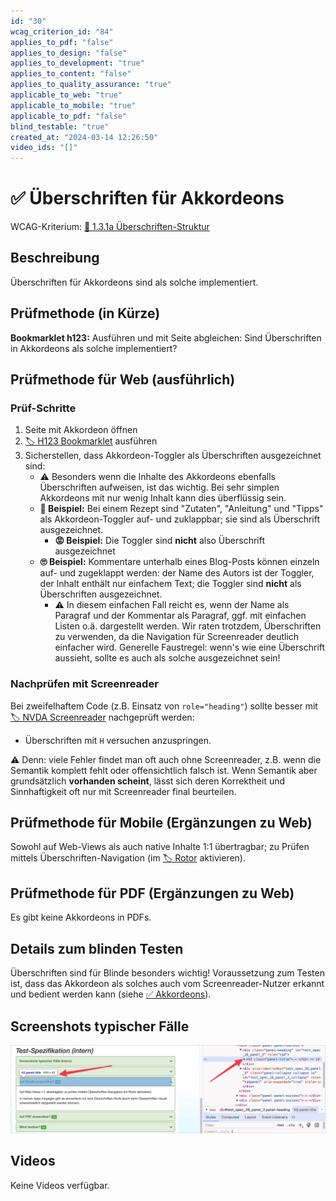 ```yaml
---
id: "30"
wcag_criterion_id: "84"
applies_to_pdf: "false"
applies_to_design: "false"
applies_to_development: "true"
applies_to_content: "false"
applies_to_quality_assurance: "true"
applicable_to_web: "true"
applicable_to_mobile: "true"
applicable_to_pdf: "false"
blind_testable: "true"
created_at: "2024-03-14 12:26:50"
video_ids: "[]"
---
```


# ✅ Überschriften für Akkordeons

WCAG-Kriterium: [📜 1.3.1a Überschriften-Struktur](..)

## Beschreibung

Überschriften für Akkordeons sind als solche implementiert.

## Prüfmethode (in Kürze)

**Bookmarklet h123:** Ausführen und mit Seite abgleichen: Sind Überschriften in Akkordeons als solche implementiert?

## Prüfmethode für Web (ausführlich)

### Prüf-Schritte

1. Seite mit Akkordeon öffnen
1. [🏷️ H123 Bookmarklet](/de/tags/h123-bookmarklet) ausführen
1. Sicherstellen, dass Akkordeon-Toggler als Überschriften ausgezeichnet sind:
    - ⚠️ Besonders wenn die Inhalte des Akkordeons ebenfalls Überschriften aufweisen, ist das wichtig. Bei sehr simplen Akkordeons mit nur wenig Inhalt kann dies überflüssig sein.
    - **🙂 Beispiel:** Bei einem Rezept sind "Zutaten", "Anleitung" und "Tipps" als Akkordeon-Toggler auf- und zuklappbar; sie sind als Überschrift ausgezeichnet.
        - **😡 Beispiel:** Die Toggler sind **nicht** also Überschrift ausgezeichnet
    - **🙄 Beispiel:** Kommentare unterhalb eines Blog-Posts können einzeln auf- und zugeklappt werden: der Name des Autors ist der Toggler, der Inhalt enthält nur einfachem Text; die Toggler sind **nicht** als Überschriften ausgezeichnet.
        - ⚠️ In diesem einfachen Fall reicht es, wenn der Name als Paragraf und der Kommentar als Paragraf, ggf. mit einfachen Listen o.ä. dargestellt werden. Wir raten trotzdem, Überschriften zu verwenden, da die Navigation für Screenreader deutlich einfacher wird. Generelle Faustregel: wenn's wie eine Überschrift aussieht, sollte es auch als solche ausgezeichnet sein!

### Nachprüfen mit Screenreader

Bei zweifelhaftem Code (z.B. Einsatz von `role="heading"`) sollte besser mit [🏷️ NVDA Screenreader](/de/tags/nvda-screenreader) nachgeprüft werden:

- Überschriften mit `H` versuchen anzuspringen.

⚠️ Denn: viele Fehler findet man oft auch ohne Screenreader, z.B. wenn die Semantik komplett fehlt oder offensichtlich falsch ist. Wenn Semantik aber grundsätzlich **vorhanden scheint**, lässt sich deren Korrektheit und Sinnhaftigkeit oft nur mit Screenreader final beurteilen.

## Prüfmethode für Mobile (Ergänzungen zu Web)

Sowohl auf Web-Views als auch native Inhalte 1:1 übertragbar; zu Prüfen mittels Überschriften-Navigation (im [🏷️ Rotor](/de/tags/rotor) aktivieren).

## Prüfmethode für PDF (Ergänzungen zu Web)

Es gibt keine Akkordeons in PDFs.

## Details zum blinden Testen

Überschriften sind für Blinde besonders wichtig! Voraussetzung zum Testen ist, dass das Akkordeon als solches auch vom Screenreader-Nutzer erkannt und bedient werden kann (siehe [✅ Akkordeons](/de/wcag/4.1.2a-erweiterte-steuerelemente-widgets/akkordeons)).

## Screenshots typischer Fälle

![Akkordeon im A4AA mit Überschriften](images/akkordeon-im-a4aa-mit-berschriften.png)

## Videos

Keine Videos verfügbar.
